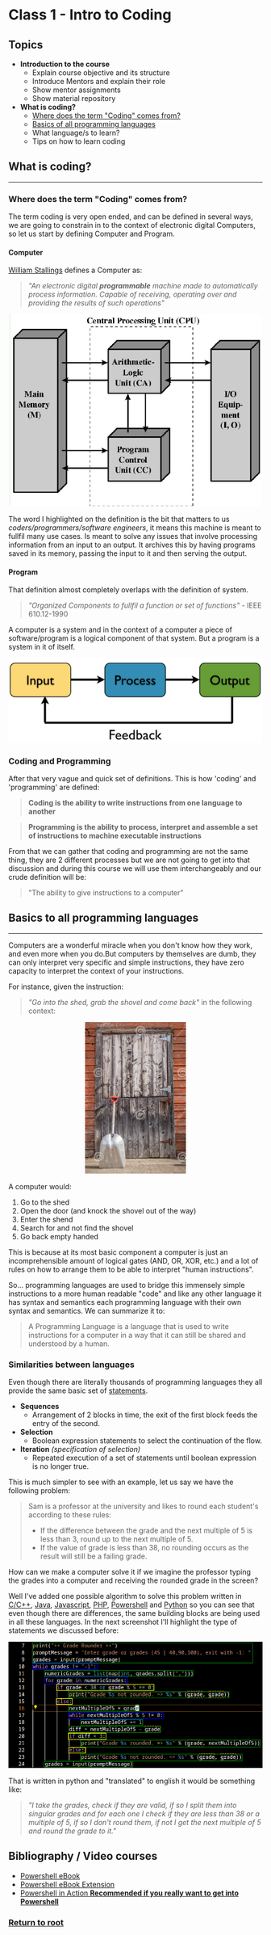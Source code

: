 # Class 1 - Intro to Coding

## **Topics**

- **Introduction to the course**
    - Explain course objective and its structure
    - Introduce Mentors and explain their role
    - Show mentor assignments
    - Show material repository
- **What is coding?**
    - [Where does the term "Coding" comes from?](#where-does-the-term-"coding"-comes-from)
    - [Basics of all programming languages](#basics-to-all-programming-languages)
    - What language/s to learn?
    - Tips on how to learn coding

## What is coding?
-----------------

### Where does the term "Coding" comes from?

The term coding is very open ended, and can be defined in several ways, we are going to constrain in to the context of electronic digital Computers, so let us start by defining Computer and Program.

#### **Computer**
[William Stallings](https://en.wikipedia.org/wiki/William_Stallings) defines a Computer as:
> *"An electronic digital **programmable** machine made to automatically process
information. Capable of receiving, operating over and providing the results of such operations"*

<!-- ![Programmable architecture](/classes//class-1//images/Von-Neumann_machine.jpg) -->
<p align="center">
    <img src="images/Von-Neumann_machine.jpg" width="500"/>
</p>

The word I highlighted on the definition is the bit that matters to us *coders/programmers/software engineers*,
it means this machine is meant to fullfil many use cases. Is meant to solve any issues that involve processing information from an input to an output.
It archives this by having programs saved in its memory, passing the input to it and then serving the output.

#### **Program**
That definition almost completely overlaps with the definition of system.
> *"Organized Components to fullfil a function or set of functions"* - IEEE 610.12-1990

A computer is a system and in the context of a computer a piece of software/program is a logical component of that system. But a program is a system in it of itself.

![System](/classes//class-1//images/system_definition.png)

### **Coding and Programming**
After that very vague and quick set of definitions. This is how 'coding' and 'programming' are defined:

>**Coding is the ability to write instructions from one language to another**

>**Programming is the ability to process, interpret and assemble a set of instructions to machine executable instructions**

From that we can gather that coding and programming are not the same thing,
they are 2 different processes but we are not going to get into that discussion and during this course we will
use them interchangeably and our crude definition will be:

> "The ability to give instructions to a computer"

## Basics to all programming languages
--------------------------------------

Computers are a wonderful miracle when you don't know how they work, and even more when you do.But computers by
themselves are dumb, they can only interpret very specific and simple instructions, they have zero capacity to
interpret the context of your instructions.

For instance, given the instruction:
> _"Go into the shed, grab the shovel and come back"_ in the following context:

<p align="center">
    <img src="images/shovel_shed.png" width="200"/>
</p>

A computer would:
1. Go to the shed
2. Open the door (and knock the shovel out of the way)
3. Enter the shend
4. Search for and not find the shovel
5. Go back empty handed

This is because at its most basic component a computer is just an incomprehensible amount of logical gates (AND, OR, XOR, etc.) and a lot of rules on how to arrange them to be able to interpret "human instructions".

So... programming languages are used to bridge this immensely simple instructions to a more human readable "code" and like any other language it has syntax and semantics each programming language with their own syntax and semantics. We can summarize it to:

> A Programming Language is a language that is used to write instructions for a computer in a way that it can still be shared and understood by a human.

### **Similarities between languages**

Even though there are literally thousands of programming languages they all provide the same basic set of
[statements](https://en.wikipedia.org/wiki/Statement_(computer_science)).

- **Sequences**
    - Arrangement of 2 blocks in time, the exit of the first block feeds the entry of the second.
- **Selection**
    - Boolean expression statements to select the continuation of the flow.
- **Iteration** *(specification of selection)*
    - Repeated execution of a set of statements until boolean expression is no longer true.

This is much simpler to see with an example, let us say we have the following problem:

>Sam is a professor at the university and likes to round each student's according to these rules:
>   - If the difference between the grade and the next multiple of 5 is less than 3, round up to the next multiple of 5.
>   - If the value of grade is less than 38, no rounding occurs as the result will still be a failing grade. 

How can we make a computer solve it if we imagine the professor typing the grades into a computer and receiving the rounded grade in the screen?

Well I've added one possible algorithm to solve this problem written in [C/C++](/classes//class-1//code/C%20-%20C%2B%2B/StudentsGrader.cpp), [Java](/classes//class-1//code//java/StudentsGrader.java), [Javascript](/classes//class-1//code//javascript/students-grade.js), [PHP](/classes//class-1//code//php//grades-rounder.php), [Powershell](/classes//class-1//code/powershell/round-grades.ps1) and [Python](/classes/class-1/code/python/grades-rounder.py) so you can see that even though there are differences, the same building blocks are being used in all these languages. In the next screenshot I'll highlight the type of statements we discussed before:

![Python solution highlighted](/classes/class-1/images/python_highlighted.png)

That is written in python and "translated" to english it would be something like:

> _"I take the grades, check if they are valid, if so I split them into singular grades and for each one I check if they are less than 38 or a multiple of 5, if so I don't round them, if not I get the next multiple of 5 and round the grade to it."_


## Bibliography / Video courses
- [Powershell eBook](/classes/class-1/bibliography/Powershell%20Course.pdf)
- [Powershell eBook Extension](/classes/class-1/bibliography/Powershell%20Course%20-%20Class%202.pdf)
- [Powershell in Action **Recommended if you really want to get into Powershell**](/classes/class-1/bibliography/Windows_PowerShell_in_Action_Third_Edit.pdf)

### [Return to root](/README.md)
